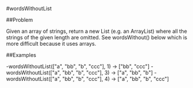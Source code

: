 #wordsWithoutList

##Problem

Given an array of strings, return a new List (e.g. an ArrayList) where all the strings of the given length are omitted. See wordsWithout() below which is more difficult because it uses arrays.

##Examples

-wordsWithoutList(["a", "bb", "b", "ccc"], 1) → ["bb", "ccc"]
-wordsWithoutList(["a", "bb", "b", "ccc"], 3) → ["a", "bb", "b"]
-wordsWithoutList(["a", "bb", "b", "ccc"], 4) → ["a", "bb", "b", "ccc"]